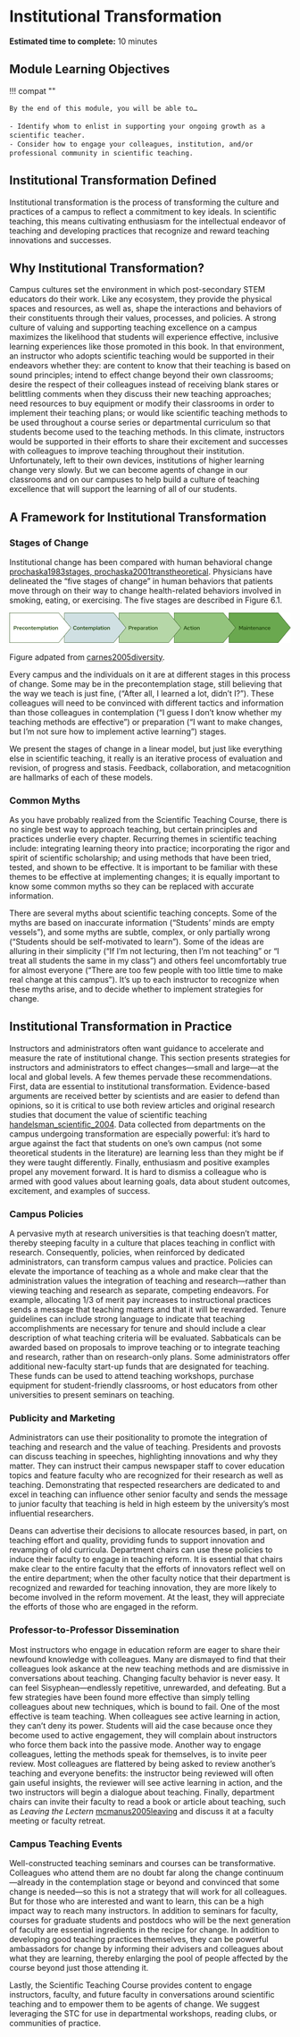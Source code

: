# Institutional Transformation

**Estimated time to complete:** 10 minutes

## Module Learning Objectives

!!! compat ""

    By the end of this module, you will be able to…

    - Identify whom to enlist in supporting your ongoing growth as a scientific teacher.
    - Consider how to engage your colleagues, institution, and/or professional community in scientific teaching.

## Institutional Transformation Defined

Institutional transformation is the process of transforming the culture and practices of a campus to reflect a commitment to key ideals. In scientific teaching, this means cultivating enthusiasm for the intellectual endeavor of teaching and developing practices that recognize and reward teaching innovations and successes.

## Why Institutional Transformation?

Campus cultures set the environment in which post-secondary STEM educators do their work. Like any ecosystem, they provide the physical spaces and resources, as well as, shape the interactions and behaviors of their constituents through their values, processes, and policies. A strong culture of valuing and supporting teaching excellence on a campus maximizes the likelihood that students will experience effective, inclusive learning experiences like those promoted in this book. In that environment, an instructor who adopts scientific teaching would be supported in their endeavors whether they: are content to know that their teaching is based on sound principles; intend to effect change beyond their own classrooms; desire the respect of their colleagues instead of receiving blank stares or belittling comments when they discuss their new teaching approaches; need resources to buy equipment or modify their classrooms in order to implement their teaching plans; or would like scientific teaching methods to be used throughout a course series or departmental curriculum so that students become used to the teaching methods. In this climate, instructors would be supported in their efforts to share their excitement and successes with colleagues to improve teaching throughout their institution. Unfortunately, left to their own devices, institutions of higher learning change very slowly. But we can become agents of change in our classrooms and on our campuses to help build a culture of teaching excellence that will support the learning of all of our students. 

## A Framework for Institutional Transformation

### Stages of Change

Institutional change has been compared with human behavioral change [prochaska1983stages, prochaska2001transtheoretical](@cite). Physicians have delineated the “five stages of change” in human behaviors that patients move through on their way to change health-related behaviors involved in smoking, eating, or exercising. The five stages are described in Figure 6.1. 

![The Stages of Change Model: Precontemplation, Contemplation, Preparation, Action, and Maintenance](assets/The_Stages_of_Change_Model.png)

Figure adpated from [carnes2005diversity](@cite).

Every campus and the individuals on it are at different stages in this process of change. Some may be in the precontemplation stage, still believing that the way we teach is just fine, (“After all, I learned a lot, didn’t I?”). These colleagues will need to be convinced with different tactics and information than those colleagues in contemplation (“I guess I don’t know whether my teaching methods are effective”) or preparation (“I want to make changes, but I’m not sure how to implement active learning”) stages.

We present the stages of change in a linear model, but just like everything else in scientific teaching, it really is an iterative process of evaluation and revision, of progress and stasis. Feedback, collaboration, and metacognition are hallmarks of each of these models. 

### Common Myths

As you have probably realized from the Scientific Teaching Course, there is no single best way to approach teaching, but certain principles and practices underlie every chapter. Recurring themes in scientific teaching include: integrating learning theory into practice; incorporating the rigor and spirit of scientific scholarship; and using methods that have been tried, tested, and shown to be effective. It is important to be familiar with these themes to be effective at implementing changes; it is equally important to know some common myths so they can be replaced with accurate information. 

There are several myths about scientific teaching concepts. Some of the myths are based on inaccurate information (“Students’ minds are empty vessels”), and some myths are subtle, complex, or only partially wrong (“Students should be self-motivated to learn”). Some of the ideas are alluring in their simplicity (“If I’m not lecturing, then I’m not teaching” or “I treat all students the same in my class”) and others feel uncomfortably true for almost everyone (“There are too few people with too little time to make real change at this campus”). It’s up to each instructor to recognize when these myths arise, and to decide whether to implement strategies for change.

## Institutional Transformation in Practice

Instructors and administrators often want guidance to accelerate and measure the rate of institutional change. This section presents strategies for instructors and administrators to effect changes—small and large—at the local and global levels. A few themes pervade these recommendations. First, data are essential to institutional transformation. Evidence-based arguments are received better by scientists and are easier to defend than opinions, so it is critical to use both review articles and original research studies that document the value of scientific teaching [handelsman_scientific_2004](@cite). Data collected from departments on the campus undergoing transformation are especially powerful: it’s hard to argue against the fact that students on one’s own campus (not some theoretical students in the literature) are learning less than they might be if they were taught differently. Finally, enthusiasm and positive examples propel any movement forward. It is hard to dismiss a colleague who is armed with good values about learning goals, data about student outcomes, excitement, and examples of success.

### Campus Policies

A pervasive myth at research universities is that teaching doesn’t matter, thereby steeping faculty in a culture that places teaching in conflict with research. Consequently, policies, when reinforced by dedicated administrators, can transform campus values and practice. Policies can elevate the importance of teaching as a whole and make clear that the administration values the integration of teaching and research—rather than viewing teaching and research as separate, competing endeavors. For example, allocating 1/3 of merit pay increases to instructional practices sends a message that teaching matters and that it will be rewarded. Tenure guidelines can include strong language to indicate that teaching accomplishments are necessary for tenure and should include a clear description of what teaching criteria will be evaluated. Sabbaticals can be awarded based on proposals to improve teaching or to integrate teaching and research, rather than on research-only plans. Some administrators offer additional new-faculty start-up funds that are designated for teaching. These funds can be used to attend teaching workshops, purchase equipment for student-friendly classrooms, or host educators from other universities to present seminars on teaching. 

### Publicity and Marketing

Administrators can use their positionality to promote the integration of teaching and research and the value of teaching. Presidents and provosts can discuss teaching in speeches, highlighting innovations and why they matter. They can instruct their campus newspaper staff to cover education topics and feature faculty who are recognized for their research as well as teaching. Demonstrating that respected researchers are dedicated to and excel in teaching can influence other senior faculty and sends the message to junior faculty that teaching is held in high esteem by the university’s most influential researchers. 

Deans can advertise their decisions to allocate resources based, in part, on teaching effort and quality, providing funds to support innovation and revamping of old curricula. Department chairs can use these policies to induce their faculty to engage in teaching reform. It is essential that chairs make clear to the entire faculty that the efforts of innovators reflect well on the entire department; when the other faculty notice that their department is recognized and rewarded for teaching innovation, they are more likely to become involved in the reform movement. At the least, they will appreciate the efforts of those who are engaged in the reform.

### Professor-to-Professor Dissemination

Most instructors who engage in education reform are eager to share their newfound knowledge with colleagues. Many are dismayed to find that their colleagues look askance at the new teaching methods and are dismissive in conversations about teaching. Changing faculty behavior is never easy. It can feel Sisyphean—endlessly repetitive, unrewarded, and defeating. But a few strategies have been found more effective than simply telling colleagues about new techniques, which is bound to fail. One of the most effective is team teaching. When colleagues see active learning in action, they can’t deny its power. Students will aid the case because once they become used to active engagement, they will complain about instructors who force them back into the passive mode. Another way to engage colleagues, letting the methods speak for themselves, is to invite peer review. Most colleagues are flattered by being asked to review another’s teaching and everyone benefits: the instructor being reviewed will often gain useful insights, the reviewer will see active learning in action, and the two instructors will begin a dialogue about teaching. Finally, department chairs can invite their faculty to read a book or article about teaching, such as *Leaving the Lectern* [mcmanus2005leaving](@cite) and discuss it at a faculty meeting or faculty retreat.

### Campus Teaching Events

Well-constructed teaching seminars and courses can be transformative. Colleagues who attend them are no doubt far along the change continuum—already in the contemplation stage or beyond and convinced that some change is needed—so this is not a strategy that will work for all colleagues. But for those who are interested and want to learn, this can be a high impact way to reach many instructors. In addition to seminars for faculty, courses for graduate students and postdocs who will be the next generation of faculty are essential ingredients in the recipe for change. In addition to developing good teaching practices themselves, they can be powerful ambassadors for change by informing their advisers and colleagues about what they are learning, thereby enlarging the pool of people affected by the course beyond just those attending it. 

Lastly, the Scientific Teaching Course provides content to engage instructors, faculty, and future faculty in conversations around scientific teaching and to empower them to be agents of change. We suggest leveraging the STC for use in departmental workshops, reading clubs, or communities of practice.
